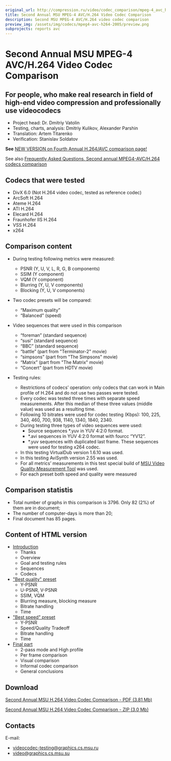 ```yaml
---
original_url: http://compression.ru/video/codec_comparison/mpeg-4_avc_h264_2005_en.html
title: Second Annual MSU MPEG-4 AVC/H.264 Video Codec Comparison
description: Second MSU MPEG-4 AVC/H.264 video codec comparison
preview_img: /assets/img/codecs/mpeg4-avc-h264-2005/preview.png
subprojects: reports avc
---
```


# Second Annual MSU MPEG-4 AVC/H.264 Video Codec Comparison

## For people, who make real research in field of high-end video compression and professionally use videocodecs

* Project head: Dr. Dmitriy Vatolin  
* Testing, charts, analysis: Dmitriy Kulikov, Alexander Parshin  
* Translation: Artem Titarenko  
* Verification: Stanislav Soldatov  

**See** [NEW VERSION on Fourth Annual H.264/AVC comparison
page!](/codecs/mpeg4-avc-h264-2007.html)

See also [Frequently Asked Questions. Second annual MPEG4-AVC/H.264
codecs
comparison](/codecs/mpeg4-avc-h264-2005-faq.html)

## Codecs that were tested

- DivX 6.0 (Not H.264 video codec, tested as reference codec)
- ArcSoft H.264
- Ateme H.264
- ATI H.264
- Elecard H.264
- Fraunhofer IIS H.264
- VSS H.264
- x264

## Comparison content

- During testing following metrics were measured:
    - PSNR (Y, U, V, L, R, G, B components)
    - SSIM (Y component)
    - VQM (Y component)
    - Blurring (Y, U, V components)
    - Blocking (Y, U, V components)

- Two codec presets will be compared:
    - “Maximum quality”
    - “Balanced” (speed)

- Video sequences that were used in this comparison
    - “foreman” (standard sequence)
    - “susi” (standard sequence)
    - “BBC” (standard sequence)
    - “battle” (part from "Terminator-2" movie)
    - “simpsons” (part from "The Simpsons" movie)
    - “Matrix” (part from "The Matrix" movie)
    - “Concert” (part from HDTV movie)

  

- Testing rules:
    - Restrictions of codecs’ operation: only codecs that can work in Main
    profile of H.264 and do not use two passes were tested.
    - Every codec was tested three times with separate speed measurements.
    After this median of these three values (middle value) was used as a
    resulting time.
    - Following 10 bitrates were used for codec testing (Kbps): 100, 225, 340,
    460, 700, 938, 1140, 1340, 1840, 2340.
    - During testing three types of video sequences were used:
        - Source sequences \*.yuv in YUV 4:2:0 format.
        - \*.avi sequences in YUV 4:2:0 format with fourcc “YV12”.
        - \*.yuv sequences with duplicated last frame. These sequences were used
        for testing x264 codec.
    - In this testing VirtualDub version 1.6.10 was used.
    - In this testing AviSynth version 2.55 was used.
    - For all metrics’ measurements in this test special build of [MSU Video
    Quality Measurement
    Tool](/vqmt/vqmt.html)
    was used.
    - For each preset both speed and quality were measured

## Comparison statistis

- Total number of graphs in this comparison is 3796. Only 82 (2%) of them
are in document;
- The number of computer-days is more than 20;
- Final document has 85 pages.

## Content of HTML version

- [Introduction](/codecs/mpeg4-avc-h264-2005-part1.html)
    - Thanks
    - Overview
    - Goal and testing rules
    - Sequences
    - Codecs
- ["Best quality" preset](/codecs/mpeg4-avc-h264-2005-part2.html)
    - Y-PSNR
    - U-PSNR, V-PSNR
    - SSIM, VQM
    - Blurring measure, blocking measure
    - Bitrate handling
    - Time
- ["Best speed" preset](/codecs/mpeg4-avc-h264-2005-part3.html)
    - Y-PSNR
    - Speed/Quality Tradeoff
    - Bitrate handling
    - Time
- [Final part](/codecs/mpeg4-avc-h264-2005-part4.html)
    - 2-pass mode and High profile
    - Per frame comparison
    - Visual comparison
    - Informal codec comparison
    - General conclusions

## Download

[Second Annual MSU H.264 Video Codec Comparison - PDF (3.81
Mb)](http://compression.ru/video/codec_comparison/pdf/msu_mpeg_4_avc_h264_codec_comparison_2005_eng.pdf)

[Second Annual MSU H.264 Video Codec Comparison - ZIP (3.0
Mb)](http://compression.ru/video/codec_comparison/zip/msu_mpeg_4_avc_h264_codec_comparison_2005_eng.zip)

## Contacts

E-mail:
- <videocodec-testing@graphics.cs.msu.ru>
- <video@graphics.cs.msu.su>


